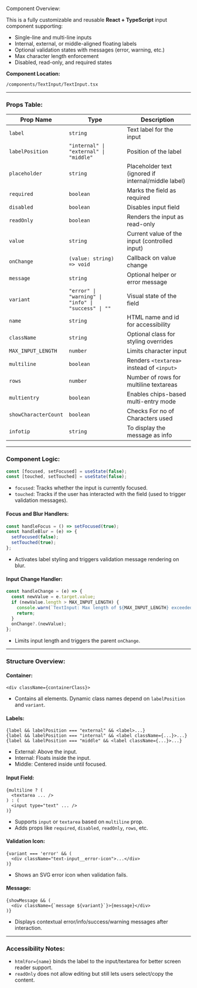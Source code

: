 Component Overview:

This is a fully customizable and reusable **React + TypeScript** input component supporting:
- Single-line and multi-line inputs
- Internal, external, or middle-aligned floating labels
- Optional validation states with messages (error, warning, etc.)
- Max character length enforcement
- Disabled, read-only, and required states

**Component Location:**
```
/components/TextInput/TextInput.tsx
```

---

### Props Table:

| Prop Name          | Type                                                | Description                                         |
|--------------------|-----------------------------------------------------|-----------------------------------------------------|
| `label`            | `string`                                            | Text label for the input                            |
| `labelPosition`    | `"internal" \| "external" \| "middle"`              | Position of the label                               |
| `placeholder`      | `string`                                            | Placeholder text (ignored if internal/middle label) |
| `required`         | `boolean`                                           | Marks the field as required                         |
| `disabled`         | `boolean`                                           | Disables input field                                |
| `readOnly`         | `boolean`                                           | Renders the input as read-only                      |
| `value`            | `string`                                            | Current value of the input (controlled input)       |
| `onChange`         | `(value: string) => void`                           | Callback on value change                            |
| `message`          | `string`                                            | Optional helper or error message                    |
| `variant`          | `"error" \| "warning" \| "info" \| "success" \| ""` | Visual state of the field                           |
| `name`             | `string`                                            | HTML name and id for accessibility                  |
| `className`        | `string`                                            | Optional class for styling overrides                |
| `MAX_INPUT_LENGTH` | `number`                                            | Limits character input                              |
| `multiline`        | `boolean`                                           | Renders `<textarea>` instead of `<input>`           |
| `rows`             | `number`                                            | Number of rows for multiline textareas              |
| `multientry`       | `boolean`                                           | Enables chips-based multi-entry mode                |
|`showCharacterCount`| `boolean`                                           | Checks For no of Characters used                    |
| `infotip`          | `string`                                            | To display the message as info                      | 
---

### Component Logic:

```ts
const [focused, setFocused] = useState(false);
const [touched, setTouched] = useState(false);
```
- `focused`: Tracks whether the input is currently focused.
- `touched`: Tracks if the user has interacted with the field (used to trigger validation messages).

#### Focus and Blur Handlers:
```ts
const handleFocus = () => setFocused(true);
const handleBlur = (e) => {
  setFocused(false);
  setTouched(true);
};
```
- Activates label styling and triggers validation message rendering on blur.

#### Input Change Handler:
```ts
const handleChange = (e) => {
  const newValue = e.target.value;
  if (newValue.length > MAX_INPUT_LENGTH) {
    console.warn(`TextInput: Max length of ${MAX_INPUT_LENGTH} exceeded.`);
    return;
  }
  onChange?.(newValue);
};
```
- Limits input length and triggers the parent `onChange`.

---

### Structure Overview:

#### Container:
```tsx
<div className={containerClass}>
```
- Contains all elements. Dynamic class names depend on `labelPosition` and `variant`.

#### Labels:
```tsx
{label && labelPosition === "external" && <label>...}
{label && labelPosition === "internal" && <label className={...}>...}
{label && labelPosition === "middle" && <label className={...}>...}
```
- External: Above the input.
- Internal: Floats inside the input.
- Middle: Centered inside until focused.

#### Input Field:
```tsx
{multiline ? (
  <textarea ... />
) : (
  <input type="text" ... />
)}
```
- Supports `input` or `textarea` based on `multiline` prop.
- Adds props like `required`, `disabled`, `readOnly`, `rows`, etc.

#### Validation Icon:
```tsx
{variant === 'error' && (
  <div className="text-input__error-icon">...</div>
)}
```
- Shows an SVG error icon when validation fails.

#### Message:
```tsx
{showMessage && (
  <div className={`message ${variant}`}>{message}</div>
)}
```
- Displays contextual error/info/success/warning messages after interaction.

---

### Accessibility Notes:
- `htmlFor={name}` binds the label to the input/textarea for better screen reader support.
- `readOnly` does not allow editing but still lets users select/copy the content.
